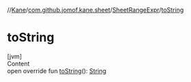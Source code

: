 //[Kane](../../index.md)/[com.github.jomof.kane.sheet](../index.md)/[SheetRangeExpr](index.md)/[toString](to-string.md)



# toString  
[jvm]  
Content  
open override fun [toString](to-string.md)(): [String](https://kotlinlang.org/api/latest/jvm/stdlib/kotlin/-string/index.html)  



